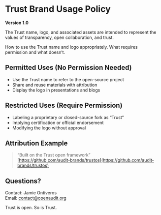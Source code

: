 # Trust Brand Usage Policy

**Version 1.0**

The Trust name, logo, and associated assets are intended to represent the values of transparency, open collaboration, and trust.

How to use the Trust name and logo appropriately. What requires permission and what doesn’t.

## Permitted Uses (No Permission Needed)

- Use the Trust name to refer to the open-source project
- Share and reuse materials with attribution
- Display the logo in presentations and blogs

## Restricted Uses (Require Permission)

- Labeling a proprietary or closed-source fork as “Trust”
- Implying certification or official endorsement
- Modifying the logo without approval

## Attribution Example

> “Built on the Trust open framework”  
> [https://github.com/audit-brands/trustos](https://github.com/audit-brands/trustos)

## Questions?

Contact: Jamie Ontiveros  
Email: contact@openaudit.org

Trust is open. So is Trust.
